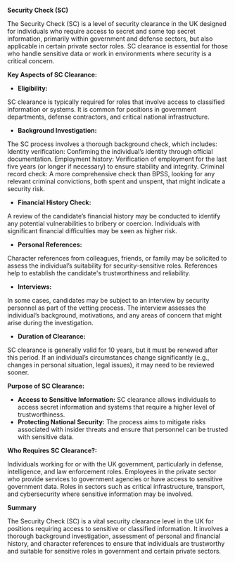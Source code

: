 <b>Security Check (SC) </b>

The Security Check (SC) is a level of security clearance in the UK designed for individuals who require access to secret and some top secret information, primarily within government and defense sectors, but also applicable in certain private sector roles. SC clearance is essential for those who handle sensitive data or work in environments where security is a critical concern.

<b>Key Aspects of SC Clearance: </b>

* **Eligibility:**

SC clearance is typically required for roles that involve access to classified information or systems.
It is common for positions in government departments, defense contractors, and critical national infrastructure.

* **Background Investigation:**

The SC process involves a thorough background check, which includes:
Identity verification: Confirming the individual’s identity through official documentation.
Employment history: Verification of employment for the last five years (or longer if necessary) to ensure stability and integrity.
Criminal record check: A more comprehensive check than BPSS, looking for any relevant criminal convictions, both spent and unspent, that might indicate a security risk.

* **Financial History Check:**

A review of the candidate’s financial history may be conducted to identify any potential vulnerabilities to bribery or coercion.
Individuals with significant financial difficulties may be seen as higher risk.

* **Personal References:**

Character references from colleagues, friends, or family may be solicited to assess the individual’s suitability for security-sensitive roles.
References help to establish the candidate's trustworthiness and reliability.

* **Interviews:**

In some cases, candidates may be subject to an interview by security personnel as part of the vetting process.
The interview assesses the individual’s background, motivations, and any areas of concern that might arise during the investigation.

* **Duration of Clearance:**

SC clearance is generally valid for 10 years, but it must be renewed after this period.
If an individual’s circumstances change significantly (e.g., changes in personal situation, legal issues), it may need to be reviewed sooner.

<b>Purpose of SC Clearance: </b>

* **Access to Sensitive Information:** SC clearance allows individuals to access secret information and systems that require a higher level of trustworthiness.
* **Protecting National Security:** The process aims to mitigate risks associated with insider threats and ensure that personnel can be trusted with sensitive data.

<b>Who Requires SC Clearance?: </b>

Individuals working for or with the UK government, particularly in defense, intelligence, and law enforcement roles.
Employees in the private sector who provide services to government agencies or have access to sensitive government data.
Roles in sectors such as critical infrastructure, transport, and cybersecurity where sensitive information may be involved.

<b>Summary </b>

The Security Check (SC) is a vital security clearance level in the UK for positions requiring access to sensitive or classified information. It involves a thorough background investigation, assessment of personal and financial history, and character references to ensure that individuals are trustworthy and suitable for sensitive roles in government and certain private sectors.








